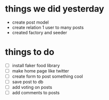 # things we did yesterday
- create post model
- create relation 1 user to many posts
- created factory and seeder

# things to do
- [ ] install faker food library 
- [ ] make home page like twitter 
- [ ] create form to post something cool
- [ ] save post to db
- [ ] add voting on posts
- [ ] add comments to posts